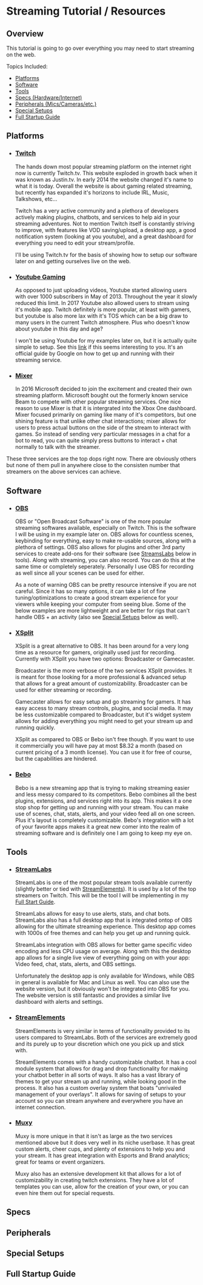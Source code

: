 # Streaming Tutorial / Resources

## Overview
  This tutorial is going to go over everything you may need to start streaming on the web.

  Topics Included:

  * [Platforms](#platforms)
  * [Software](#software)
  * [Tools](#tools)
  * [Specs (Hardware/Internet)](#specs)
  * [Peripherals (Mics/Cameras/etc.)](#peripherals)
  * [Special Setups](#special-setups)
  * [Full Startup Guide](#full-startup-guide)

## Platforms
  * ### [Twitch](https://twitch.tv/)
    The hands down most popular streaming platform on the internet right now is currently Twitch.tv. This website exploded in growth back when it was known as Justin.tv. In early 2014 the website changed it's name to what it is today. Overall the website is about gaming related streaming, but recently has expanded it's horizons to include IRL, Music, Talkshows, etc...

    Twitch has a very active community and a plethora of developers actively making plugins, chatbots, and services to help aid in your streaming adventures. Not to mention Twitch itself is constantly striving to improve, with features like VOD saving/upload, a desktop app, a good notification system (looking at you youtube), and a great dashboard for everything you need to edit your stream/profile.

    I'll be using Twitch.tv for the basis of showing how to setup our software later on and getting ourselves live on the web.
  
  * ### [Youtube Gaming](https://gaming.youtube.com/)
    As opposed to just uploading videos, Youtube started allowing users with over 1000 subscribers in May of 2013. Throughout the year it slowly reduced this limit. In 2017 Youtube also allowed users to stream using it's mobile app. Twitch definitely is more popular, at least with gamers, but youtube is also more lax with it's TOS which can be a big draw to many users in the current Twitch atmosphere. Plus who doesn't know about youtube in this day and age?

    I won't be using Youtube for my examples later on, but it is actually quite simple to setup. See this [link](https://support.google.com/youtubegaming/answer/6305973?hl=en) if this seems interesting to you. It's an official guide by Google on how to get up and running with their streaming service.

  * ### [Mixer](https://mixer.com/)
    In 2016 Microsoft decided to join the excitement and created their own streaming platform. Microsoft bought out the formerly known service Beam to compete with other popular streaming services. One nice reason to use Mixer is that it is intergrated into the Xbox One dashboard. Mixer focused primarily on gaming like many of it's competitors, but one shining feature is that unlike other chat interactions; mixer allows for users to press actual buttons on the side of the stream to interact with games. So instead of sending very particular messages in a chat for a bot to read, you can quite simply press buttons to interact + chat normally to talk with the streamer.

  These three services are the top dops right now. There are obviously others but none of them pull in anywhere close to the consisten number that streamers on the above services can achieve.

## Software
  * ### [OBS](https://obsproject.com/)
    OBS or "Open Broadcast Software" is one of the more popular streaming softwares available, especially on Twitch. This is the software I will be using in my example later on. OBS allows for countless scenes, keybinding for everything, easy to make re-usable sources, along with a plethora of settings. OBS also allows for plugins and other 3rd party services to create add-ons for their software (see [StreamsLabs](#streamlabs) below in tools). Along with streaming, you can also record. You can do this at the same time or completely seperately. Personally I use OBS for recording as well since all your scenes can be used for either.

    As a note of warning OBS can be pretty resource intensive if you are not careful. Since it has so many options, it can take a lot of fine tuning/optimizations to create a good stream experience for your viewers while keeping your computer from seeing blue. Some of the below examples are more lightweight and are better for rigs that can't handle OBS + an activity (also see [Special Setups](#special-setups) below as well).

  * ### [XSplit](https://www.xsplit.com/)
    XSplit is a great alternative to OBS. It has been around for a very long time as a resource for gamers, originally used just for recording. Currently with XSplit you have two options: Broadcaster or Gamecaster.

    Broadcaster is the more verbose of the two services XSplit provides. It is meant for those looking for a more professional & advanced setup that allows for a great amount of customizability. Broadcaster can be used for either streaming or recording.

    Gamecaster allows for easy setup and go streaming for gamers. It has easy access to many stream controls, plugins, and social media. It may be less customizable compared to Broadcaster, but it's widget system allows for adding everything you might need to get your stream up and running quickly.

    XSplit as compared to OBS or Bebo isn't free though. If you want to use it commercially you will have pay at most $8.32 a month (based on current pricing of a 3 month license). You can use it for free of course, but the capabilities are hindered.

  * ### [Bebo](https://bebo.com/)
    Bebo is a new streaming app that is trying to making streaming easier and less messy compared to its competitors. Bebo combines all the best plugins, extensions, and services right into its app. This makes it a one stop shop for getting up and running with your stream. You can make use of scenes, chat, stats, alerts, and your video feed all on one screen. Plus it's layout is completely customizable. Bebo's integration with a lot of your favorite apps makes it a great new comer into the realm of streaming software and is definitely one I am going to keep my eye on.

## Tools
  * ### [StreamLabs](https://streamlabs.com/)
    StreamLabs is one of the most popular stream tools available currently (slightly better or tied with [StreamElements](#streamelements)). It is used by a lot of the top streamers on Twitch. This will be the tool I will be implementing in my [Full Start Guide](#full-start-guide). 
    
    StreamLabs allows for easy to use alerts, stats, and chat bots. StreamLabs also has a full desktop app that is integrated ontop of OBS allowing for the ultimate streaming experience. This desktop app comes with 1000s of free themes and can help you get up and running quick.
    
    StreamLabs integration with OBS allows for better game specific video encoding and less CPU usage on average. Along with this the desktop app allows for a single live view of everything going on with your app: Video feed, chat, stats, alerts, and OBS settings. 

    Unfortunately the desktop app is only available for Windows, while OBS in general is available for Mac and Linux as well. You can also use the website version, but it obviously won't be integrated into OBS for you. The website version is still fantastic and provides a similar live dashboard with alerts and settings.

  * ### [StreamElements](https://streamelements.com/)
    StreamElements is very similar in terms of functionality provided to its users compared to StreamLabs. Both of the services are extremely good and its purely up to your discretion which one you pick up and stick with. 

    StreamElements comes with a handy customizable chatbot. It has a cool module system that allows for drag and drop functionality for making your chatbot better in all sorts of ways. It also has a vast library of themes to get your stream up and running, while looking good in the process. It also has a custom overlay system that boats "unrivaled management of your overlays". It allows for saving of setups to your account so you can stream anywhere and everywhere you have an internet connection. 

  * ### [Muxy](https://muxy.io/)
    Muxy is more unique in that it isn't as large as the two services mentioned above but it does very well in its niche userbase. It has great custom alerts, cheer cups, and plenty of extensions to help you and your stream. It has great integration with Esports and Brand analytics; great for teams or event organizers. 

    Muxy also has an extensive development kit that allows for a lot of customizability in creating twitch extensions. They have a lot of templates you can use, allow for the creation of your own, or you can even hire them out for special requests.

## Specs


## Peripherals


## Special Setups


## Full Startup Guide


